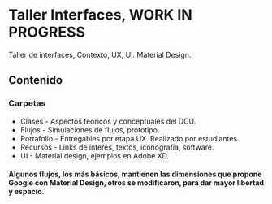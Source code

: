 # Taller Interfaces, WORK IN PROGRESS
Taller de interfaces, Contexto, UX, UI. Material Design.

## Contenido

### Carpetas
* Clases - Aspectos teóricos y conceptuales del DCU.
* Flujos - Simulaciones de flujos, prototipo.
* Portafolio - Entregables por etapa UX. Realizado por estudiantes.
* Recursos - Links de interés, textos, iconografía, software.
* UI - Material design, ejemplos en Adobe XD.



#### Algunos flujos, los más básicos, mantienen las dimensiones que propone Google con Material Design, otros se modificaron, para dar mayor libertad y espacio.
